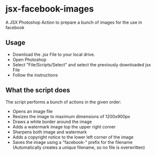 # jsx-facebook-images
A JSX Photoshop Action to prepare a bunch of images for the use in facebook

## Usage
- Download the .jsx File to your local drive.
- Open Photoshop
- Select "File/Scripts/Select" and select the previously downloaded jsx File
- Follow the instructions

## What the script does
The script performs a bunch of actions in the given order:
- Opens an image file
- Resizes the image to maximum dimensions of 1200x900px
- Draws a white border around the image
- Adds a watermark image top the upper right corner
- Sharpens both image and watermark
- Adds a copyright notice to the lower left corner of the image
- Saves the image using a "facebook-" prefix for the filename (Automatically creates a unique filename, so no file is overwritten)
